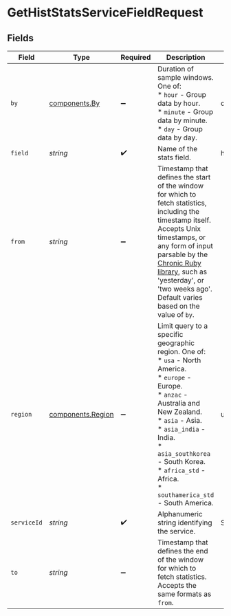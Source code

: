 # GetHistStatsServiceFieldRequest


## Fields

| Field                                                                                                                                                                                                                                                                                                                        | Type                                                                                                                                                                                                                                                                                                                         | Required                                                                                                                                                                                                                                                                                                                     | Description                                                                                                                                                                                                                                                                                                                  | Example                                                                                                                                                                                                                                                                                                                      |
| ---------------------------------------------------------------------------------------------------------------------------------------------------------------------------------------------------------------------------------------------------------------------------------------------------------------------------- | ---------------------------------------------------------------------------------------------------------------------------------------------------------------------------------------------------------------------------------------------------------------------------------------------------------------------------- | ---------------------------------------------------------------------------------------------------------------------------------------------------------------------------------------------------------------------------------------------------------------------------------------------------------------------------- | ---------------------------------------------------------------------------------------------------------------------------------------------------------------------------------------------------------------------------------------------------------------------------------------------------------------------------- | ---------------------------------------------------------------------------------------------------------------------------------------------------------------------------------------------------------------------------------------------------------------------------------------------------------------------------- |
| `by`                                                                                                                                                                                                                                                                                                                         | [components.By](../../models/shared/by.md)                                                                                                                                                                                                                                                                                   | :heavy_minus_sign:                                                                                                                                                                                                                                                                                                           | Duration of sample windows. One of:<br/>  * `hour` - Group data by hour.<br/>  * `minute` - Group data by minute.<br/>  * `day` - Group data by day.<br/>                                                                                                                                                                    | day                                                                                                                                                                                                                                                                                                                          |
| `field`                                                                                                                                                                                                                                                                                                                      | *string*                                                                                                                                                                                                                                                                                                                     | :heavy_check_mark:                                                                                                                                                                                                                                                                                                           | Name of the stats field.                                                                                                                                                                                                                                                                                                     | hit_ratio                                                                                                                                                                                                                                                                                                                    |
| `from`                                                                                                                                                                                                                                                                                                                       | *string*                                                                                                                                                                                                                                                                                                                     | :heavy_minus_sign:                                                                                                                                                                                                                                                                                                           | Timestamp that defines the start of the window for which to fetch statistics, including the timestamp itself. Accepts Unix timestamps, or any form of input parsable by the [Chronic Ruby library](https://github.com/mojombo/chronic), such as 'yesterday', or 'two weeks ago'. Default varies based on the value of `by`.<br/> |                                                                                                                                                                                                                                                                                                                              |
| `region`                                                                                                                                                                                                                                                                                                                     | [components.Region](../../models/shared/region.md)                                                                                                                                                                                                                                                                           | :heavy_minus_sign:                                                                                                                                                                                                                                                                                                           | Limit query to a specific geographic region. One of:<br/>  * `usa` - North America.<br/>  * `europe` - Europe.<br/>  * `anzac` - Australia and New Zealand.<br/>  * `asia` - Asia.<br/>  * `asia_india` - India.<br/>  * `asia_southkorea` - South Korea.<br/>  * `africa_std` - Africa.<br/>  * `southamerica_std` - South America.<br/> | usa                                                                                                                                                                                                                                                                                                                          |
| `serviceId`                                                                                                                                                                                                                                                                                                                  | *string*                                                                                                                                                                                                                                                                                                                     | :heavy_check_mark:                                                                                                                                                                                                                                                                                                           | Alphanumeric string identifying the service.                                                                                                                                                                                                                                                                                 | SU1Z0isxPaozGVKXdv0eY                                                                                                                                                                                                                                                                                                        |
| `to`                                                                                                                                                                                                                                                                                                                         | *string*                                                                                                                                                                                                                                                                                                                     | :heavy_minus_sign:                                                                                                                                                                                                                                                                                                           | Timestamp that defines the end of the window for which to fetch statistics. Accepts the same formats as `from`.<br/>                                                                                                                                                                                                         |                                                                                                                                                                                                                                                                                                                              |